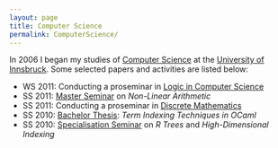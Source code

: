 ```yaml
---
layout: page
title: Computer Science
permalink: ComputerScience/
---
```


In 2006 I began my studies of [Computer Science](http://informatik.uibk.ac.at/) at the [University of Innsbruck](http://uibk.ac.at/). Some selected papers and activities are listed below:

- WS 2011: Conducting a proseminar in [Logic in Computer Science](http://cl-informatik.uibk.ac.at/teaching/ws11/lics/)
- SS 2011: [Master Seminar](http://cl-informatik.uibk.ac.at/teaching/ss11/ms2/topics.php#nla) on _Non-Linear Arithmetic_
- SS 2011: Conducting a proseminar in [Discrete Mathematics](http://cl-informatik.uibk.ac.at/teaching/ss11/dm/)
- SS 2010: [Bachelor Thesis](http://cl-informatik.uibk.ac.at/teaching/i-smb/completed.php#140): _Term Indexing Techniques in OCaml_
- SS 2010: [Specialisation Seminar](http://dbis-informatik.uibk.ac.at/152-0-SE-Vertiefungsseminar.html) on _R Trees_ and _High-Dimensional Indexing_

